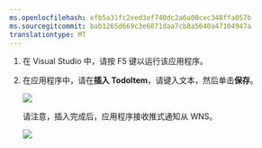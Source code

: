 ```yaml
---
ms.openlocfilehash: efb5a31fc2eed3ef740dc2a6a00cec348ffa057b
ms.sourcegitcommit: bab1265d669c3e6871daa7cb8a5640a47104947a
translationtype: MT
---
```


1. 在 Visual Studio 中，请按 F5 键以运行该应用程序。

2. 在应用程序中，请在**插入 TodoItem**，请键入文本，然后单击**保存**。

    ![](./media/mobile-services-windows-store-test-push/mobile-quickstart-push1.png)

    请注意，插入完成后，应用程序接收推式通知从 WNS。

    ![](./media/mobile-services-windows-store-test-push/mobile-quickstart-push2.png)
